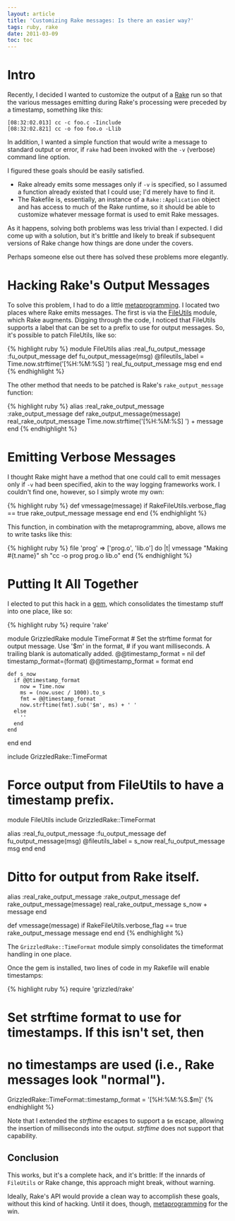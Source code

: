 ```yaml
---
layout: article
title: 'Customizing Rake messages: Is there an easier way?'
tags: ruby, rake
date: 2011-03-09
toc: toc
---
```


# Intro

Recently, I decided I wanted to customize the output of a [Rake][] run so
that the various messages emitting during Rake's processing were preceded
by a timestamp, something like this:

    [08:32:02.013] cc -c foo.c -Iinclude
    [08:32:02.821] cc -o foo foo.o -Llib

In addition, I wanted a simple function that would write a message to
standard output or error, if `rake` had been invoked with the `-v` (verbose)
command line option.

I figured these goals should be easily satisfied.

* Rake already emits some messages only if `-v` is specified, so I assumed
  a function already existed that I could use; I'd merely have to find it.
* The Rakefile is, essentially, an instance of a `Rake::Application` object
  and has access to much of the Rake runtime, so it should be able to customize
  whatever message format is used to emit Rake messages.

As it happens, solving both problems was less trivial than I expected. I
did come up with a solution, but it's brittle and likely to break if
subsequent versions of Rake change how things are done under the covers.

Perhaps someone else out there has solved these problems more elegantly.

# Hacking Rake's Output Messages

To solve this problem, I had to do a little [metaprogramming][]. I located
two places where Rake emits messages. The first is via the [FileUtils][]
module, which Rake augments. Digging through the code, I noticed that
FileUtils supports a label that can be set to a prefix to use for output
messages. So, it's possible to patch FileUtils, like so:

{% highlight ruby %}
module FileUtils
  alias :real_fu_output_message :fu_output_message
  def fu_output_message(msg)
    @fileutils_label = Time.now.strftime('[%H:%M:%S] ')
    real_fu_output_message msg
  end
end
{% endhighlight %}

The other method that needs to be patched is Rake's `rake_output_message`
function:

{% highlight ruby %}
alias :real_rake_output_message :rake_output_message
def rake_output_message(message)
  real_rake_output_message Time.now.strftime('[%H:%M:%S] ') + message
end
{% endhighlight %}

# Emitting Verbose Messages

I thought Rake might have a method that one could call to emit messages
only if `-v` had been specified, akin to the way logging frameworks work.
I couldn't find one, however, so I simply wrote my own:

{% highlight ruby %}
def vmessage(message)
  if RakeFileUtils.verbose_flag == true
    rake_output_message message
  end
end
{% endhighlight %}

This function, in combination with the metaprogramming, above, allows me to
write tasks like this:

{% highlight ruby %}
file 'prog' => ['prog.o', 'lib.o'] do |t|
  vmessage "Making #{t.name}"
  sh "cc -o prog prog.o lib.o"
end
{% endhighlight %}

# Putting It All Together

I elected to put this hack in a [gem][], which consolidates the timestamp
stuff into one place, like so:

{% highlight ruby %}
require 'rake'

module GrizzledRake
  module TimeFormat
    # Set the strftime format for output message. Use '$m' in the format,
    # if you want milliseconds. A trailing blank is automatically added.
    @@timestamp_format = nil
    def timestamp_format=(format)
      @@timestamp_format = format
    end

    def s_now
      if @@timestamp_format
        now = Time.now
        ms = (now.usec / 1000).to_s
        fmt = @@timestamp_format
        now.strftime(fmt).sub('$m', ms) + ' '
      else
        ''
      end
    end
  end
end

include GrizzledRake::TimeFormat

# Force output from FileUtils to have a timestamp prefix.
module FileUtils
  include GrizzledRake::TimeFormat

  alias :real_fu_output_message :fu_output_message
  def fu_output_message(msg)
    @fileutils_label = s_now
    real_fu_output_message msg
  end
end

# Ditto for output from Rake itself.
alias :real_rake_output_message :rake_output_message
def rake_output_message(message)
  real_rake_output_message s_now + message
end

def vmessage(message)
  if RakeFileUtils.verbose_flag == true
    rake_output_message message
  end
end
{% endhighlight %}

The `GrizzledRake::TimeFormat` module simply consolidates the timeformat
handling in one place.

Once the gem is installed, two lines of code in my Rakefile will enable
timestamps:

{% highlight ruby %}
require 'grizzled/rake'

# Set strftime format to use for timestamps. If this isn't set, then
# no timestamps are used (i.e., Rake messages look "normal").
GrizzledRake::TimeFormat::timestamp_format = '[%H:%M:%S.$m]'
{% endhighlight %}

Note that I extended the *strftime* escapes to support a `$m` escape, allowing
the insertion of milliseconds into the output. *strftime* does not support
that capability.

## Conclusion

This works, but it's a complete hack, and it's brittle: If the innards of
`FileUtils` or Rake change, this approach might break, without warning.

Ideally, Rake's API would provide a clean way to accomplish these goals,
without this kind of hacking. Until it does, though, [metaprogramming][]
for the win.

[gem]: https://github.com/bmc/grizzled-rake
[Rake]: http://rake.rubyforge.org/
[metaprogramming]: http://practicalruby.blogspot.com/2007/02/ruby-metaprogramming-introduction.html
[FileUtils]: http://www.ruby-doc.org/stdlib/libdoc/fileutils/rdoc/classes/FileUtils.html
[gem]: http://rubygems.org/
